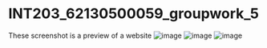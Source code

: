 # INT203_62130500059_groupwork_5
These screenshot is a preview of a website
![image]()
![image]()
![image]()

